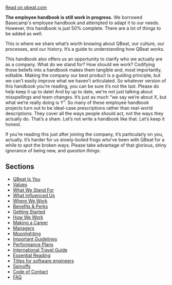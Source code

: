 [Read on qbeat.com](https://qbeat.com/handbook)

**The employee handbook is still work in progress.** We borrowed Basecamp's employee handbook and attempted to adapt it to our needs. However, this handbook is just 50% complete. There are a lot of things to be added as well.

This is where we share what’s worth knowing about QBeat, our culture, our processes, and our history. It’s a guide to understanding how QBeat works.

This handbook also offers us an opportunity to clarify who we actually are as a company. What do we stand for? How should we work? Codifying those beliefs into a handbook makes them tangible and, most importantly, editable. Making the company our best product is a guiding principle, but we can’t easily improve what we haven’t articulated. So whatever version of this handbook you’re reading, you can be sure it’s not the last. Please do help keep it up to date! And by up to date, we're not just talking about misspellings and team changes. It’s just as much “we say we’re about X, but what we’re really doing is Y”. So many of these employee handbook projects turn out to be ideal-case prescriptions rather than real-world descriptions. They cover all the ways people should act, not the ways they actually do. That’s a sham. Let’s not write a handbook like that. Let’s keep it honest.

If you’re reading this just after joining the company, it’s particularly on you, actually. It’s harder for us slowly-boiled frogs who’ve been with QBeat for a while to spot the broken ways. Please take advantage of that glorious, shiny ignorance of being new, and *question things*.

## Sections

* [QBeat Is You](qbeat-is-you.md)
* [Values](agile-values.md)
* [What We Stand For](what-we-stand-for.md)
* [What Influenced Us](what-influenced-us.md)
* [Where We Work](where-we-work.md)
* [Benefits & Perks](benefits-and-perks.md)
* [Getting Started](getting-started.md)
* [How We Work](how-we-work.md)
* [Making a Career](making-a-career.md)
* [Managers](managers.md)
* [Moonlighting](moonlighting.md)
* [Important Guidelines](important-quidelines.md)
* [Performance Plans](performance-plans.md)
* [International Travel Guide](international-travel-guide.md)
* [Essential Reading](essential-reading.md)
* [Titles for software engineers](titles-for-software-engineers.md)
* [Spinoffs](spinoffs.md)
* [Code of Contact](code-of-conduct.md)
* [FAQ](faq.md)
